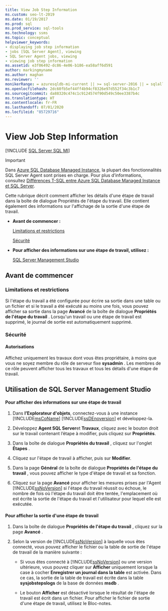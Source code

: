 ```yaml
---
title: View Job Step Information
ms.custom: seo-lt-2019
ms.date: 01/19/2017
ms.prod: sql
ms.prod_service: sql-tools
ms.technology: ssms
ms.topic: conceptual
helpviewer_keywords:
- displaying job step information
- jobs [SQL Server Agent], viewing
- SQL Server Agent jobs, viewing
- viewing job step information
ms.assetid: e3f06492-dc86-4e06-b186-ea58aff6d591
author: markingmyname
ms.author: maghan
ms.reviewer: ''
monikerRange: = azuresqldb-mi-current || >= sql-server-2016 || = sqlallproducts-allversions
ms.openlocfilehash: 2dc60fb5ef44ff4b94cf8326e97d552f34c3b1c7
ms.sourcegitcommit: da88320c474c1c9124574f90d549c50ee3387b4c
ms.translationtype: HT
ms.contentlocale: fr-FR
ms.lasthandoff: 07/01/2020
ms.locfileid: "85729716"
---
```

# <a name="view-job-step-information"></a>View Job Step Information
[!INCLUDE [SQL Server SQL MI](../../includes/applies-to-version/sql-asdbmi.md)]

> [!IMPORTANT]  
> Dans [Azure SQL Database Managed Instance](https://docs.microsoft.com/azure/sql-database/sql-database-managed-instance), la plupart des fonctionnalités SQL Server Agent sont prises en charge. Pour plus d’informations, consultez [Différences T-SQL entre Azure SQL Database Managed Instance et SQL Server](https://docs.microsoft.com/azure/sql-database/sql-database-managed-instance-transact-sql-information#sql-server-agent).

Cette rubrique décrit comment afficher les détails d'une étape de travail dans la boîte de dialogue Propriétés de l'étape du travail. Elle contient également des informations sur l'affichage de la sortie d'une étape de travail.  
  
-   **Avant de commencer :**  
  
    [Limitations et restrictions](#Restrictions)  
  
    [Sécurité](#Security)  
  
-   **Pour afficher des informations sur une étape de travail, utilisez :**  
  
    [SQL Server Management Studio](#SSMS)  
  
## <a name="before-you-begin"></a><a name="BeforeYouBegin"></a>Avant de commencer  
  
### <a name="limitations-and-restrictions"></a><a name="Restrictions"></a>Limitations et restrictions  
Si l'étape du travail a été configurée pour écrire sa sortie dans une table ou un fichier et si le travail a été exécuté au moins une fois, vous pouvez afficher sa sortie dans la page **Avancé** de la boîte de dialogue **Propriétés de l'étape du travail** . Lorsqu'un travail ou une étape de travail est supprimé, le journal de sortie est automatiquement supprimé.  
  
### <a name="security"></a><a name="Security"></a>Sécurité  
  
#### <a name="permissions"></a><a name="Permissions"></a>Autorisations  
Affichez uniquement les travaux dont vous êtes propriétaire, à moins que vous ne soyez membre du rôle de serveur fixe **sysadmin** . Les membres de ce rôle peuvent afficher tous les travaux et tous les détails d'une étape de travail.  
  
## <a name="using-sql-server-management-studio"></a><a name="SSMS"></a>Utilisation de SQL Server Management Studio  
  
#### <a name="to-view-job-step-information"></a>Pour afficher des informations sur une étape de travail  
  
1.  Dans **l’Explorateur d'objets**, connectez-vous à une instance [!INCLUDE[msCoName](../../includes/msconame_md.md)] [!INCLUDE[ssDEnoversion](../../includes/ssdenoversion_md.md)] et développez-la.  
  
2.  Développez **Agent SQL Server**et **Travaux**, cliquez avec le bouton droit sur le travail contenant l’étape à modifier, puis cliquez sur **Propriétés**.  
  
3.  Dans la boîte de dialogue **Propriétés du travail** , cliquez sur l'onglet **Étapes** .  
  
4.  Cliquez sur l'étape de travail à afficher, puis sur **Modifier**.  
  
5.  Dans la page **Général** de la boîte de dialogue **Propriétés de l'étape du travail** , vous pouvez afficher le type d'étape de travail et sa fonction.  
  
6.  Cliquez sur la page **Avancé** pour afficher les mesures prises par l'Agent [!INCLUDE[ssNoVersion](../../includes/ssnoversion-md.md)] si l'étape du travail réussit ou échoue, le nombre de fois où l'étape du travail doit être tentée, l'emplacement où est écrite la sortie de l'étape du travail et l'utilisateur pour lequel elle est exécutée.  
  
#### <a name="to-view-job-step-output"></a>Pour afficher la sortie d'une étape de travail  
  
1.  Dans la boîte de dialogue **Propriétés de l'étape du travail** , cliquez sur la page **Avancé** .  
  
2.  Selon la version de [!INCLUDE[ssNoVersion](../../includes/ssnoversion-md.md)] à laquelle vous êtes connecté, vous pouvez afficher le fichier ou la table de sortie de l'étape de travail de la manière suivante :  
  
    -   Si vous êtes connecté à [!INCLUDE[ssNoVersion](../../includes/ssnoversion-md.md)] ou une version ultérieure, vous pouvez cliquer sur **Afficher** uniquement lorsque la case à cocher **Enregistrer un journal dans la table** est activée. Dans ce cas, la sortie de la table de travail est écrite dans la table **sysjobstepslogs** de la base de données **msdb** .  
  
    -   Le bouton **Afficher** est désactivé lorsque le résultat de l'étape de travail est écrit dans un fichier. Pour afficher le fichier de sortie d'une étape de travail, utilisez le Bloc-notes.  
  
